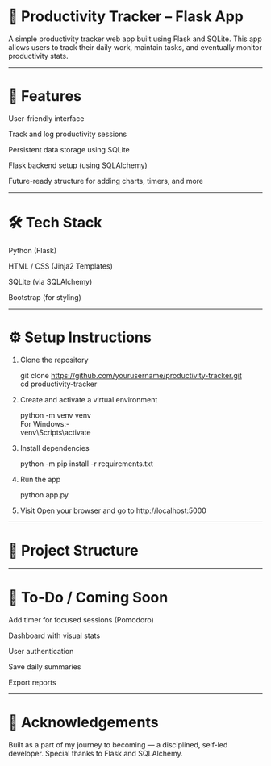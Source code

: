 # 🚀 Productivity Tracker – Flask App

A simple productivity tracker web app built using Flask and SQLite. This app allows users to track their daily work, maintain tasks, and eventually monitor productivity stats.


---

# 📌 Features 

User-friendly interface

Track and log productivity sessions

Persistent data storage using SQLite

Flask backend setup (using SQLAlchemy)

Future-ready structure for adding charts, timers, and more



---

# 🛠️ Tech Stack

Python (Flask)

HTML / CSS (Jinja2 Templates)

SQLite (via SQLAlchemy)

Bootstrap (for styling)



---

 # ⚙️ Setup Instructions

1. Clone the repository

    git clone https://github.com/yourusername/productivity-tracker.git
    <br>
    cd productivity-tracker


2. Create and activate a virtual environment

    python -m venv venv
    <br>
    For Windows:-<br>
    venv\Scripts\activate


3. Install dependencies

    python -m pip install -r requirements.txt


4. Run the app

    python app.py


5. Visit
    Open your browser and go to http://localhost:5000




---

# 📁 Project Structure
---

# 🧠 To-Do / Coming Soon

Add timer for focused sessions (Pomodoro)

Dashboard with visual stats

User authentication

Save daily summaries

Export reports



---

# 🙌 Acknowledgements

Built as a part of my journey to becoming — a disciplined, self-led developer.
Special thanks to Flask and SQLAlchemy.
     